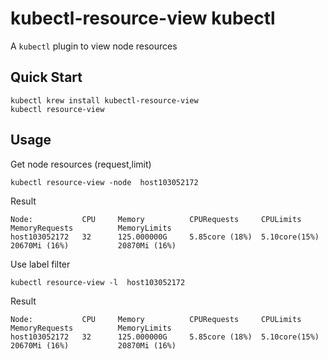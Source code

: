 # kubectl-resource-view kubectl

A `kubectl` plugin to  view node resources 

## Quick Start

```
kubectl krew install kubectl-resource-view
kubectl resource-view
```
## Usage

Get node  resources (request,limit)

```
kubectl resource-view -node  host103052172
```
Result

```
Node:           CPU     Memory          CPURequests     CPULimits       MemoryRequests          MemoryLimits
host103052172   32      125.000000G     5.85core (18%)  5.10core(15%)   20670Mi (16%)           20870Mi (16%)

```

Use label filter

```
kubectl resource-view -l  host103052172
```
Result

```
Node:           CPU     Memory          CPURequests     CPULimits       MemoryRequests          MemoryLimits
host103052172   32      125.000000G     5.85core (18%)  5.10core(15%)   20670Mi (16%)           20870Mi (16%)


```
